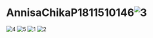 # AnnisaChikaP1811510146![3](https://user-images.githubusercontent.com/87272568/125201394-2e530b00-e299-11eb-8bad-4866e122382a.jpeg)
![4](https://user-images.githubusercontent.com/87272568/125201395-30b56500-e299-11eb-97f7-b9b047b58618.jpeg)
![5](https://user-images.githubusercontent.com/87272568/125201397-31e69200-e299-11eb-9631-59a2ba42aa84.jpeg)
![1](https://user-images.githubusercontent.com/87272568/125201400-33b05580-e299-11eb-9f8f-c8123f33d554.jpeg)
![2](https://user-images.githubusercontent.com/87272568/125201402-34e18280-e299-11eb-8701-a10988557f75.jpeg)
